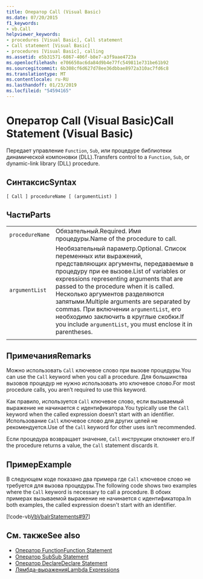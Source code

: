 ```yaml
---
title: Оператор Call (Visual Basic)
ms.date: 07/20/2015
f1_keywords:
- vb.Call
helpviewer_keywords:
- procedures [Visual Basic], Call statement
- Call statement [Visual Basic]
- procedures [Visual Basic], calling
ms.assetid: e5b31571-6867-406f-b8e7-a3f9aae4723a
ms.openlocfilehash: e706650ac6da84d9b4e77fc549811e731be61b92
ms.sourcegitcommit: 6b308cf6d627d78ee36dbbae8972a310ac7fd6c8
ms.translationtype: MT
ms.contentlocale: ru-RU
ms.lasthandoff: 01/23/2019
ms.locfileid: "54594165"
---
```

# <a name="call-statement-visual-basic"></a><span data-ttu-id="b573f-102">Оператор Call (Visual Basic)</span><span class="sxs-lookup"><span data-stu-id="b573f-102">Call Statement (Visual Basic)</span></span>
<span data-ttu-id="b573f-103">Передает управление `Function`, `Sub`, или процедуре библиотеки динамической компоновки (DLL).</span><span class="sxs-lookup"><span data-stu-id="b573f-103">Transfers control to a `Function`, `Sub`, or dynamic-link library (DLL) procedure.</span></span>  
  
## <a name="syntax"></a><span data-ttu-id="b573f-104">Синтаксис</span><span class="sxs-lookup"><span data-stu-id="b573f-104">Syntax</span></span>  
  
```  
[ Call ] procedureName [ (argumentList) ]  
```  
  
## <a name="parts"></a><span data-ttu-id="b573f-105">Части</span><span class="sxs-lookup"><span data-stu-id="b573f-105">Parts</span></span>  
|||
|---|---|
|`procedureName`|<span data-ttu-id="b573f-106">Обязательный.</span><span class="sxs-lookup"><span data-stu-id="b573f-106">Required.</span></span> <span data-ttu-id="b573f-107">Имя процедуры.</span><span class="sxs-lookup"><span data-stu-id="b573f-107">Name of the procedure to call.</span></span>|
|`argumentList`|<span data-ttu-id="b573f-108">Необязательный параметр.</span><span class="sxs-lookup"><span data-stu-id="b573f-108">Optional.</span></span> <span data-ttu-id="b573f-109">Список переменных или выражений, представляющих аргументы, передаваемые в процедуру при ее вызове.</span><span class="sxs-lookup"><span data-stu-id="b573f-109">List of variables or expressions representing arguments that are passed to the procedure when it is called.</span></span> <span data-ttu-id="b573f-110">Несколько аргументов разделяются запятыми.</span><span class="sxs-lookup"><span data-stu-id="b573f-110">Multiple arguments are separated by commas.</span></span> <span data-ttu-id="b573f-111">При включении `argumentList`, его необходимо заключить в круглые скобки.</span><span class="sxs-lookup"><span data-stu-id="b573f-111">If you include `argumentList`, you must enclose it in parentheses.</span></span>|
|||
  
## <a name="remarks"></a><span data-ttu-id="b573f-112">Примечания</span><span class="sxs-lookup"><span data-stu-id="b573f-112">Remarks</span></span>  
 <span data-ttu-id="b573f-113">Можно использовать `Call` ключевое слово при вызове процедуры.</span><span class="sxs-lookup"><span data-stu-id="b573f-113">You can use the `Call` keyword when you call a procedure.</span></span> <span data-ttu-id="b573f-114">Для большинства вызовов процедур не нужно использовать это ключевое слово.</span><span class="sxs-lookup"><span data-stu-id="b573f-114">For most procedure calls, you aren’t required to use this  keyword.</span></span>  
  
 <span data-ttu-id="b573f-115">Как правило, используется `Call` ключевое слово, если вызываемый выражение не начинается с идентификатора.</span><span class="sxs-lookup"><span data-stu-id="b573f-115">You typically use the `Call` keyword when the called expression doesn’t start with an identifier.</span></span> <span data-ttu-id="b573f-116">Использование `Call` ключевое слово для других целей не рекомендуется.</span><span class="sxs-lookup"><span data-stu-id="b573f-116">Use of the `Call` keyword for other uses isn’t recommended.</span></span>  
  
 <span data-ttu-id="b573f-117">Если процедура возвращает значение, `Call` инструкции отклоняет его.</span><span class="sxs-lookup"><span data-stu-id="b573f-117">If the procedure returns a value, the `Call` statement discards it.</span></span>  
  
## <a name="example"></a><span data-ttu-id="b573f-118">Пример</span><span class="sxs-lookup"><span data-stu-id="b573f-118">Example</span></span>  
 <span data-ttu-id="b573f-119">В следующем коде показано два примера где `Call` ключевое слово не требуется для вызова процедуры.</span><span class="sxs-lookup"><span data-stu-id="b573f-119">The following code shows two examples where the `Call` keyword is necessary to call a procedure.</span></span> <span data-ttu-id="b573f-120">В обоих примерах вызываемой выражение не начинается с идентификатора.</span><span class="sxs-lookup"><span data-stu-id="b573f-120">In both examples, the called expression doesn't start with an identifier.</span></span>  
  
 [!code-vb[VbVbalrStatements#97](../../../visual-basic/language-reference/error-messages/codesnippet/VisualBasic/call-statement_1.vb)]  
  
## <a name="see-also"></a><span data-ttu-id="b573f-121">См. также</span><span class="sxs-lookup"><span data-stu-id="b573f-121">See also</span></span>
- [<span data-ttu-id="b573f-122">Оператор Function</span><span class="sxs-lookup"><span data-stu-id="b573f-122">Function Statement</span></span>](../../../visual-basic/language-reference/statements/function-statement.md)
- [<span data-ttu-id="b573f-123">Оператор Sub</span><span class="sxs-lookup"><span data-stu-id="b573f-123">Sub Statement</span></span>](../../../visual-basic/language-reference/statements/sub-statement.md)
- [<span data-ttu-id="b573f-124">Оператор Declare</span><span class="sxs-lookup"><span data-stu-id="b573f-124">Declare Statement</span></span>](../../../visual-basic/language-reference/statements/declare-statement.md)
- [<span data-ttu-id="b573f-125">Лямбда-выражения</span><span class="sxs-lookup"><span data-stu-id="b573f-125">Lambda Expressions</span></span>](../../../visual-basic/programming-guide/language-features/procedures/lambda-expressions.md)
